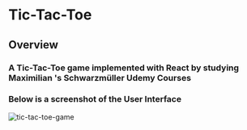 # Tic-Tac-Toe #

## Overview ##

### A Tic-Tac-Toe game implemented with React by studying Maximilian 's Schwarzmüller Udemy Courses  ###

### Below is a screenshot of the User Interface ###

![tic-tac-toe-game](https://github.com/kostaskaplanis2001/Tic-Tac-Toe/assets/84383274/f4f2f5be-9c79-471d-aa72-910f656880cb)

